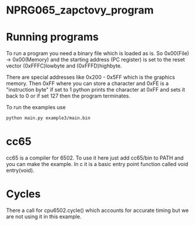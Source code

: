 # NPRG065_zapctovy_program

# Running programs

To run a program you need a binary file which is loaded as is. So 0x00(File) -> 0x00(Memory) and the starting address (PC register) is set to the reset vector (0xFFFC)lowbyte and (0xFFFD)highbyte.

There are special addresses like 0x200 - 0x5FF which is the graphics memory.
Then 0xFF where you can store a character and 0xFE is a "instruction byte" if set to 1 python prints the character at 0xFF and sets it back to 0 or if set 127 then the program terminates.

To run the examples use 
```bash
python main.py example3/main.bin
```


# cc65

cc65 is a compiler for 6502. To use it here just add cc65/bin to PATH and you can make the example.
In c it is a basic entry point function called void entry(void).

# Cycles

There a call for cpu6502.cycle() which accounts for accurate timing but we are not using it in this example.